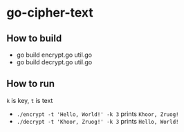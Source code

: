 # go-cipher-text

## How to build
- go build encrypt.go util.go
- go build decrypt.go util.go

## How to run
`k` is key, `t` is text
- `./encrypt -t 'Hello, World!' -k 3` prints `Khoor, Zruog!`
- `./decrypt -t 'Khoor, Zruog!' -k 3` prints `Hello, World!`
